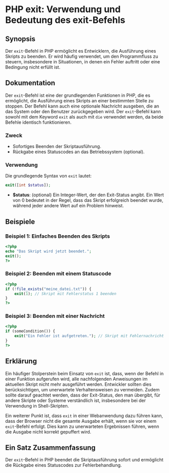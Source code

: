 <!--
Meta Description: # PHP exit: Verwendung und Bedeutung des exit-Befehls ## Synopsis Der `exit`-Befehl in PHP ermöglicht es Entwicklern, die Ausführung eines Skripts zu ...
Meta Keywords: exit, der, php, die, ein
-->

# PHP exit: Verwendung und Bedeutung des exit-Befehls

## Synopsis
Der `exit`-Befehl in PHP ermöglicht es Entwicklern, die Ausführung eines Skripts zu beenden. Er wird häufig verwendet, um den Programmfluss zu steuern, insbesondere in Situationen, in denen ein Fehler auftritt oder eine Bedingung nicht erfüllt ist.

## Dokumentation
Der `exit`-Befehl ist eine der grundlegenden Funktionen in PHP, die es ermöglicht, die Ausführung eines Skripts an einer bestimmten Stelle zu stoppen. Der Befehl kann auch eine optionale Nachricht ausgeben, die an das System oder den Benutzer zurückgegeben wird. Der `exit`-Befehl kann sowohl mit dem Keyword `exit` als auch mit `die` verwendet werden, da beide Befehle identisch funktionieren.

### Zweck
- Sofortiges Beenden der Skriptausführung.
- Rückgabe eines Statuscodes an das Betriebssystem (optional).
  
### Verwendung
Die grundlegende Syntax von `exit` lautet:
```php
exit([int $status]);
```

- **$status**: (optional) Ein Integer-Wert, der den Exit-Status angibt. Ein Wert von 0 bedeutet in der Regel, dass das Skript erfolgreich beendet wurde, während jeder andere Wert auf ein Problem hinweist.

## Beispiele
### Beispiel 1: Einfaches Beenden des Skripts
```php
<?php
echo "Das Skript wird jetzt beendet.";
exit();
?>
```

### Beispiel 2: Beenden mit einem Statuscode
```php
<?php
if (!file_exists("meine_datei.txt")) {
    exit(1); // Skript mit Fehlerstatus 1 beenden
}
?>
```

### Beispiel 3: Beenden mit einer Nachricht
```php
<?php
if (someCondition()) {
    exit("Ein Fehler ist aufgetreten."); // Skript mit Fehlernachricht beenden
}
?>
```

## Erklärung
Ein häufiger Stolperstein beim Einsatz von `exit` ist, dass, wenn der Befehl in einer Funktion aufgerufen wird, alle nachfolgenden Anweisungen im aktuellen Skript nicht mehr ausgeführt werden. Entwickler sollten dies berücksichtigen, um unerwartete Verhaltensweisen zu vermeiden. Zudem sollte darauf geachtet werden, dass der Exit-Status, den man übergibt, für andere Skripte oder Systeme verständlich ist, insbesondere bei der Verwendung in Shell-Skripten.

Ein weiterer Punkt ist, dass `exit` in einer Webanwendung dazu führen kann, dass der Browser nicht die gesamte Ausgabe erhält, wenn sie vor einem `exit`-Befehl erfolgt. Dies kann zu unerwarteten Ergebnissen führen, wenn die Ausgabe nicht korrekt gepuffert wird.

## Ein Satz Zusammenfassung
Der `exit`-Befehl in PHP beendet die Skriptausführung sofort und ermöglicht die Rückgabe eines Statuscodes zur Fehlerbehandlung.